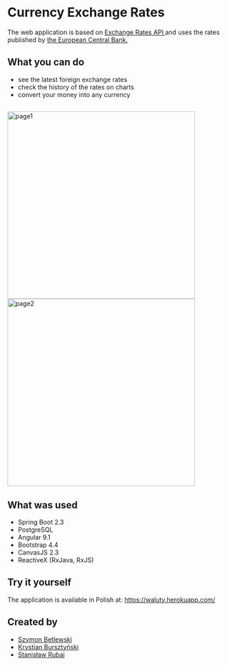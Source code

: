 # Currency Exchange Rates
The web application is based on <a href="https://exchangeratesapi.io"> Exchange Rates API </a> 
and uses the rates published by 
<a href="https://www.ecb.europa.eu/stats/policy_and_exchange_rates/euro_reference_exchange_rates/html/index.en.html"> the European Central Bank. </a>

## What you can do
- see the latest foreign exchange rates
- check the history of the rates on charts
- convert your money into any currency

##
<p>
<img src="https://i.ibb.co/sq3zznF/image1.png" alt="page1" width="420"/>
<img src="https://i.ibb.co/7YjSJgb/image2.png" alt="page2" width="420"/>
</p>

## What was used
- Spring Boot 2.3
- PostgreSQL
- Angular 9.1
- Bootstrap 4.4
- CanvasJS 2.3
- ReactiveX (RxJava, RxJS)

## Try it yourself
The application is available in Polish at: https://waluty.herokuapp.com/

## Created by
- <a href="https://github.com/betlewski"> Szymon Betlewski </a>
- <a href="https://github.com/graigord"> Krystian Bursztyński </a>
- <a href="https://github.com/Darmisco"> Stanisław Rubaj </a>